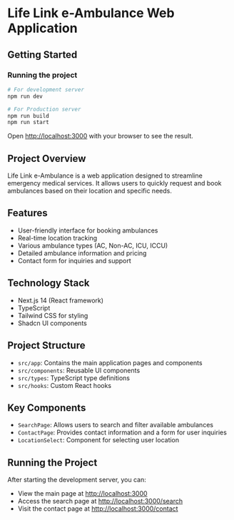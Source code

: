 # Life Link e-Ambulance Web Application


## Getting Started

### Running the project
```bash
# For development server
npm run dev

# For Production server
npm run build
npm run start
```

Open [http://localhost:3000](http://localhost:3000) with your browser to see the result.


## Project Overview

Life Link e-Ambulance is a web application designed to streamline emergency medical services. It allows users to quickly request and book ambulances based on their location and specific needs.

## Features

- User-friendly interface for booking ambulances
- Real-time location tracking
- Various ambulance types (AC, Non-AC, ICU, ICCU)
- Detailed ambulance information and pricing
- Contact form for inquiries and support

## Technology Stack

- Next.js 14 (React framework)
- TypeScript
- Tailwind CSS for styling
- Shadcn UI components

## Project Structure

- `src/app`: Contains the main application pages and components
- `src/components`: Reusable UI components
- `src/types`: TypeScript type definitions
- `src/hooks`: Custom React hooks

## Key Components

- `SearchPage`: Allows users to search and filter available ambulances
- `ContactPage`: Provides contact information and a form for user inquiries
- `LocationSelect`: Component for selecting user location

## Running the Project

After starting the development server, you can:

- View the main page at [http://localhost:3000](http://localhost:3000)
- Access the search page at [http://localhost:3000/search](http://localhost:3000/search)
- Visit the contact page at [http://localhost:3000/contact](http://localhost:3000/contact)



